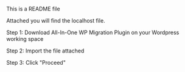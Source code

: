 This is a README file

Attached you will find the localhost file.

Step 1:
Download All-In-One WP Migration Plugin on your Wordpress working space

Step 2:
Import the file attached 

Step 3: 
Click "Proceed"
